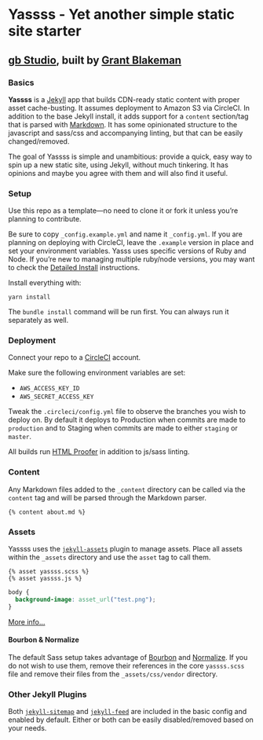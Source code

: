 # Yassss - Yet another simple static site starter
## [gb Studio](http://grantblakeman.com), built by [Grant Blakeman](http://instagram.com/gb)

### Basics

**Yassss** is a [Jekyll](https://jekyllrb.com/) app that builds CDN-ready static content with proper asset cache-busting. It assumes deployment to Amazon S3 via CircleCI. In addition to the base Jekyll install, it adds support for a `content` section/tag that is parsed with [Markdown](https://daringfireball.net/projects/markdown/). It has some opinionated structure to the javascript and sass/css and accompanying linting, but that can be easily changed/removed.

The goal of Yassss is simple and unambitious: provide a quick, easy way to spin up a new static site, using Jekyll, without much tinkering. It has opinions and maybe you agree with them and will also find it useful.

### Setup

Use this repo as a template—no need to clone it or fork it unless you’re planning to contribute.

Be sure to copy `_config.example.yml` and name it `_config.yml`. If you are planning on deploying with CircleCI, leave the `.example` version in place and set your environment variables. Yasss uses specific versions of Ruby and Node. If you’re new to managing multiple ruby/node versions, you may want to check the [Detailed Install](https://github.com/gblakeman/yassss/blob/master/DETAILED_INSTALL.md) instructions.

Install everything with:

`yarn install`

The `bundle install` command will be run first. You can always run it separately as well.

### Deployment

Connect your repo to a [CircleCI](https://circleci.com) account.

Make sure the following environment variables are set:

* `AWS_ACCESS_KEY_ID`
* `AWS_SECRET_ACCESS_KEY`

Tweak the `.circleci/config.yml` file to observe the branches you wish to deploy on. By default it deploys to Production when commits are made to `production` and to Staging when commits are made to either `staging` or `master`.

All builds run [HTML Proofer](https://github.com/gjtorikian/html-proofer) in addition to js/sass linting.

### Content

Any Markdown files added to the `_content` directory can be called via the `content` tag and will be parsed through the Markdown parser.

```
{% content about.md %}
```

### Assets

Yassss uses the [`jekyll-assets`](https://github.com/envygeeks/jekyll-assets) plugin to manage assets. Place all assets within the `_assets` directory and use the `asset` tag to call them.

```liquid
{% asset yassss.scss %}
{% asset yassss.js %}
```

```css
body {
  background-image: asset_url("test.png");
}
```

[More info…](https://github.com/envygeeks/jekyll-assets)

#### Bourbon & Normalize

The default Sass setup takes advantage of [Bourbon](https://www.bourbon.io) and [Normalize](https://github.com/necolas/normalize.css). If you do not wish to use them, remove their references in the core `yassss.scss` file and remove their files from the `_assets/css/vendor` directory.

### Other Jekyll Plugins

Both [`jekyll-sitemap`](https://github.com/jekyll/jekyll-sitemap) and [`jekyll-feed`](https://github.com/jekyll/jekyll-feed) are included in the basic config and enabled by default. Either or both can be easily disabled/removed based on your needs.
